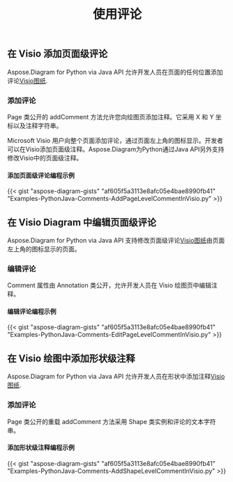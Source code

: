 ﻿---
title: 使用评论
type: docs
weight: 210
url: /zh/python-java/working-with-comments/
description: 本页介绍如何使用 Aspose.Diagram 库在 Visio 绘图的页面上添加注释。
---
## **在 Visio 添加页面级评论**
 Aspose.Diagram for Python via Java API 允许开发人员在页面的任何位置添加评论[Visio图纸](DrawingComment.vsdx).
### **添加评论**
Page 类公开的 addComment 方法允许您向绘图页添加注释。它采用 X 和 Y 坐标以及注释字符串。

Microsoft Visio 用户向整个页面添加评论，通过页面左上角的图标显示。开发者可以在Visio添加页面级注释。Aspose.Diagram为Python通过Java API另外支持修改Visio中的页面级注释。
#### **添加页面级评论编程示例**
{{< gist "aspose-diagram-gists" "af605f5a3113e8afc05e4bae8990fb41" "Examples-PythonJava-Comments-AddPageLevelCommentInVisio.py" >}}
## **在 Visio Diagram 中编辑页面级评论**
Aspose.Diagram for Python via Java API 支持修改页面级评论[Visio图纸](DrawingComment.vsdx)由页面左上角的图标显示的页面。
### **编辑评论**
Comment 属性由 Annotation 类公开，允许开发人员在 Visio 绘图页中编辑注释。
#### **编辑评论编程示例**
{{< gist "aspose-diagram-gists" "af605f5a3113e8afc05e4bae8990fb41" "Examples-PythonJava-Comments-EditPageLevelCommentInVisio.py" >}}
## **在 Visio 绘图中添加形状级注释**
Aspose.Diagram for Python via Java API 允许开发人员在形状中添加注释[Visio图纸](DrawingComment.vsdx).
### **添加评论**
Page 类公开的重载 addComment 方法采用 Shape 类实例和评论的文本字符串。
#### **添加形状级注释编程示例**
{{< gist "aspose-diagram-gists" "af605f5a3113e8afc05e4bae8990fb41" "Examples-PythonJava-Comments-AddShapeLevelCommentInVisio.py" >}}
